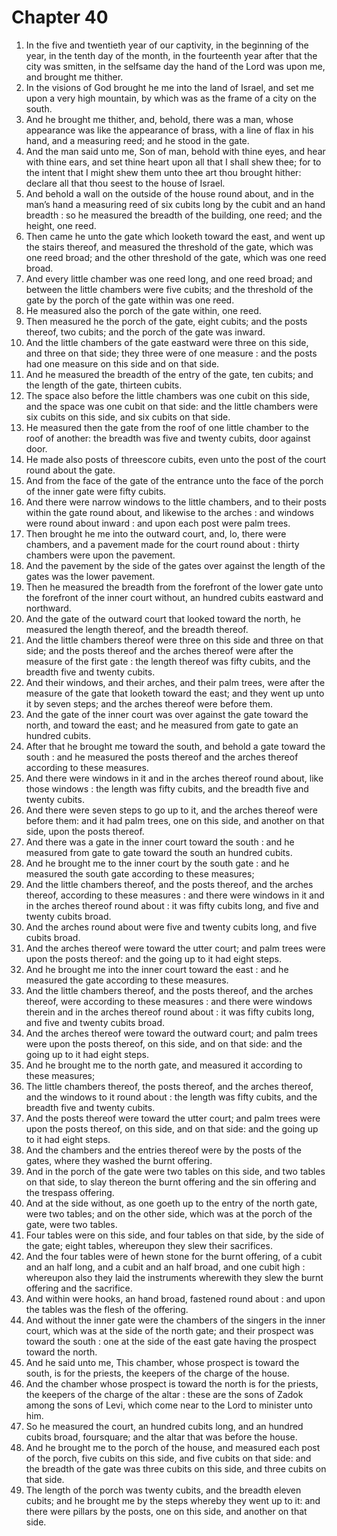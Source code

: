 # Chapter 40

1. In the five and twentieth year of our captivity, in the beginning of the year, in the tenth day of the month, in the fourteenth year after that the city was smitten, in the selfsame day the hand of the Lord was upon me, and brought me thither.
2. In the visions of God brought he me into the land of Israel, and set me upon a very high mountain, by which was as the frame of a city on the south.
3. And he brought me thither, and, behold, there was a man, whose appearance was like the appearance of brass, with a line of flax in his hand, and a measuring reed; and he stood in the gate.
4. And the man said unto me, Son of man, behold with thine eyes, and hear with thine ears, and set thine heart upon all that I shall shew thee; for to the intent that I might shew them unto thee art thou brought hither: declare all that thou seest to the house of Israel.
5. And behold a wall on the outside of the house round about, and in the man’s hand a measuring reed of six cubits long by the cubit and an hand breadth : so he measured the breadth of the building, one reed; and the height, one reed.
6. Then came he unto the gate which looketh toward the east, and went up the stairs thereof, and measured the threshold of the gate, which was one reed broad; and the other threshold of the gate, which was one reed broad.
7. And every little chamber was one reed long, and one reed broad; and between the little chambers were five cubits; and the threshold of the gate by the porch of the gate within was one reed.
8. He measured also the porch of the gate within, one reed.
9. Then measured he the porch of the gate, eight cubits; and the posts thereof, two cubits; and the porch of the gate was inward.
10. And the little chambers of the gate eastward were three on this side, and three on that side; they three were of one measure : and the posts had one measure on this side and on that side.
11. And he measured the breadth of the entry of the gate, ten cubits; and the length of the gate, thirteen cubits.
12. The space also before the little chambers was one cubit on this side, and the space was one cubit on that side: and the little chambers were six cubits on this side, and six cubits on that side.
13. He measured then the gate from the roof of one little chamber to the roof of another: the breadth was five and twenty cubits, door against door.
14. He made also posts of threescore cubits, even unto the post of the court round about the gate.
15. And from the face of the gate of the entrance unto the face of the porch of the inner gate were fifty cubits.
16. And there were narrow windows to the little chambers, and to their posts within the gate round about, and likewise to the arches : and windows were round about inward : and upon each post were palm trees.
17. Then brought he me into the outward court, and, lo, there were chambers, and a pavement made for the court round about : thirty chambers were upon the pavement.
18. And the pavement by the side of the gates over against the length of the gates was the lower pavement.
19. Then he measured the breadth from the forefront of the lower gate unto the forefront of the inner court without, an hundred cubits eastward and northward.
20. And the gate of the outward court that looked toward the north, he measured the length thereof, and the breadth thereof.
21. And the little chambers thereof were three on this side and three on that side; and the posts thereof and the arches thereof were after the measure of the first gate : the length thereof was fifty cubits, and the breadth five and twenty cubits.
22. And their windows, and their arches, and their palm trees, were after the measure of the gate that looketh toward the east; and they went up unto it by seven steps; and the arches thereof were before them.
23. And the gate of the inner court was over against the gate toward the north, and toward the east; and he measured from gate to gate an hundred cubits.
24. After that he brought me toward the south, and behold a gate toward the south : and he measured the posts thereof and the arches thereof according to these measures.
25. And there were windows in it and in the arches thereof round about, like those windows : the length was fifty cubits, and the breadth five and twenty cubits.
26. And there were seven steps to go up to it, and the arches thereof were before them: and it had palm trees, one on this side, and another on that side, upon the posts thereof.
27. And there was a gate in the inner court toward the south : and he measured from gate to gate toward the south an hundred cubits.
28. And he brought me to the inner court by the south gate : and he measured the south gate according to these measures;
29. And the little chambers thereof, and the posts thereof, and the arches thereof, according to these measures : and there were windows in it and in the arches thereof round about : it was fifty cubits long, and five and twenty cubits broad.
30. And the arches round about were five and twenty cubits long, and five cubits broad.
31. And the arches thereof were toward the utter court; and palm trees were upon the posts thereof: and the going up to it had eight steps.
32. And he brought me into the inner court toward the east : and he measured the gate according to these measures.
33. And the little chambers thereof, and the posts thereof, and the arches thereof, were according to these measures : and there were windows therein and in the arches thereof round about : it was fifty cubits long, and five and twenty cubits broad.
34. And the arches thereof were toward the outward court; and palm trees were upon the posts thereof, on this side, and on that side: and the going up to it had eight steps.
35. And he brought me to the north gate, and measured it according to these measures;
36. The little chambers thereof, the posts thereof, and the arches thereof, and the windows to it round about : the length was fifty cubits, and the breadth five and twenty cubits.
37. And the posts thereof were toward the utter court; and palm trees were upon the posts thereof, on this side, and on that side: and the going up to it had eight steps.
38. And the chambers and the entries thereof were by the posts of the gates, where they washed the burnt offering.
39. And in the porch of the gate were two tables on this side, and two tables on that side, to slay thereon the burnt offering and the sin offering and the trespass offering.
40. And at the side without, as one goeth up to the entry of the north gate, were two tables; and on the other side, which was at the porch of the gate, were two tables.
41. Four tables were on this side, and four tables on that side, by the side of the gate; eight tables, whereupon they slew their sacrifices.
42. And the four tables were of hewn stone for the burnt offering, of a cubit and an half long, and a cubit and an half broad, and one cubit high : whereupon also they laid the instruments wherewith they slew the burnt offering and the sacrifice.
43. And within were hooks, an hand broad, fastened round about : and upon the tables was the flesh of the offering.
44. And without the inner gate were the chambers of the singers in the inner court, which was at the side of the north gate; and their prospect was toward the south : one at the side of the east gate having the prospect toward the north.
45. And he said unto me, This chamber, whose prospect is toward the south, is for the priests, the keepers of the charge of the house.
46. And the chamber whose prospect is toward the north is for the priests, the keepers of the charge of the altar : these are the sons of Zadok among the sons of Levi, which come near to the Lord to minister unto him.
47. So he measured the court, an hundred cubits long, and an hundred cubits broad, foursquare; and the altar that was before the house.
48. And he brought me to the porch of the house, and measured each post of the porch, five cubits on this side, and five cubits on that side: and the breadth of the gate was three cubits on this side, and three cubits on that side.
49. The length of the porch was twenty cubits, and the breadth eleven cubits; and he brought me by the steps whereby they went up to it: and there were pillars by the posts, one on this side, and another on that side.

